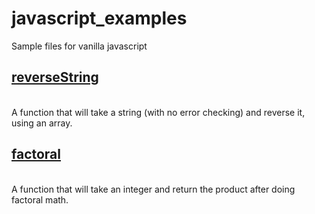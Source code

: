 # javascript_examples
Sample files for vanilla javascript
<a href="https://github.com/sntnmjones/javascript_examples/blob/master/reverseString"><h2>reverseString</h2></a><br>
A function that will take a string (with no error checking) and reverse it, using an array.<br>
<a href="https://github.com/sntnmjones/javascript_examples/blob/master/factorialize"><h2>factoral</h2></a><br>
A function that will take an integer and return the product after doing factoral math.<br>
